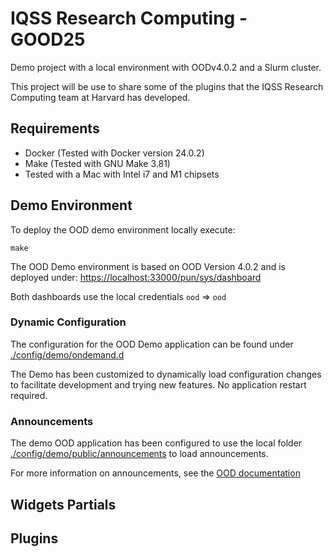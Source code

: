 # IQSS Research Computing - GOOD25
Demo project with a local environment with OODv4.0.2 and a Slurm cluster.

This project will be use to share some of the plugins that the IQSS Research Computing team at Harvard has developed.

## Requirements
- Docker (Tested with Docker version 24.0.2)
- Make (Tested with GNU Make 3.81)
- Tested with a Mac with Intel i7 and M1 chipsets

## Demo Environment
To deploy the OOD demo environment locally execute:
```
make
```

The OOD Demo environment is based on OOD Version 4.0.2 and is deployed under: [https://localhost:33000/pun/sys/dashboard](https://localhost:33000/pun/sys/dashboard)

Both dashboards use the local credentials `ood` => `ood`

### Dynamic Configuration
The configuration for the OOD Demo application can be found under [./config/demo/ondemand.d](./config/demo/ondemand.d)

The Demo has been customized to dynamically load configuration changes to facilitate development and trying new features. No application restart required.

### Announcements
The demo OOD application has been configured to use the local folder [./config/demo/public/announcements](./config/demo/public/announcements) to load announcements.

For more information on announcements, see the [OOD documentation](https://osc.github.io/ood-documentation/latest/customizations.html#announcements)

## Widgets Partials

## Plugins
